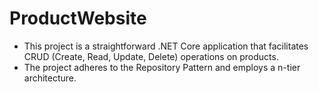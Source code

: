 # ProductWebsite

- This project is a straightforward .NET Core application that facilitates CRUD (Create, Read, Update, Delete) operations on products.
- The project adheres to the Repository Pattern and employs a n-tier architecture.
